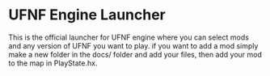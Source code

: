 # UFNF Engine Launcher
This is the official launcher for UFNF engine where you can select mods and any version of UFNF you want to play.
if you want to add a mod simply make a new folder in the docs/ folder and add your files, then add your mod to the map in PlayState.hx.
